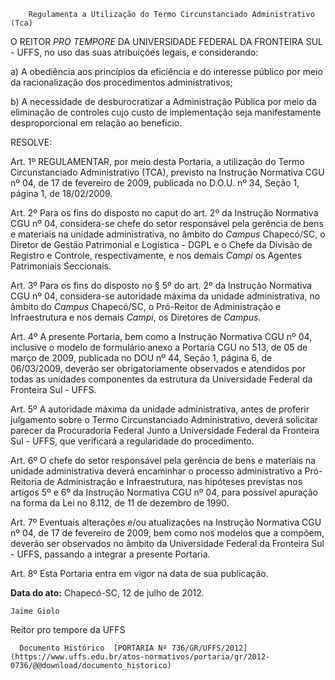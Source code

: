         Regulamenta a Utilização do Termo Circunstanciado Administrativo (Tca)  

O REITOR *PRO TEMPORE* DA UNIVERSIDADE FEDERAL DA FRONTEIRA SUL - UFFS, no uso das suas atribuições legais, e considerando:

 a) A obediência aos princípios da eficiência e do interesse público por meio da racionalização dos procedimentos administrativos;

 b) A necessidade de desburocratizar a Administração Pública por meio da eliminação de controles cujo custo de implementação seja manifestamente desproporcional em relação ao benefício.

 RESOLVE:

 Art. 1º REGULAMENTAR, por meio desta Portaria, a utilização do Termo Circunstanciado Administrativo (TCA), previsto na Instrução Normativa CGU nº 04, de 17 de fevereiro de 2009, publicada no D.O.U. nº 34, Seção 1, página 1, de 18/02/2009.

 Art. 2º Para os fins do disposto no caput do art. 2º da Instrução Normativa CGU nº 04, considera-se chefe do setor responsável pela gerência de bens e materiais na unidade administrativa, no âmbito do *Campus* Chapecó/SC, o Diretor de Gestão Patrimonial e Logística - DGPL e o Chefe da Divisão de Registro e Controle, respectivamente, e nos demais *Campi* os Agentes Patrimoniais Seccionais.

 Art. 3º Para os fins do disposto no § 5º do art. 2º da Instrução Normativa CGU nº 04, considera-se autoridade máxima da unidade administrativa, no âmbito do *Campus* Chapecó/SC, o Pró-Reitor de Administração e Infraestrutura e nos demais *Campi*, os Diretores de *Campus.*

 Art. 4º A presente Portaria, bem como a Instrução Normativa CGU nº 04, inclusive o modelo de formulário anexo a Portaria CGU no 513, de 05 de março de 2009, publicada no DOU nº 44, Seção 1, página 6, de 06/03/2009, deverão ser obrigatoriamente observados e atendidos por todas as unidades componentes da estrutura da Universidade Federal da Fronteira Sul - UFFS.

 Art. 5º A autoridade máxima da unidade administrativa, antes de proferir julgamento sobre o Termo Circunstanciado Administrativo, deverá solicitar parecer da Procuradoria Federal Junto a Universidade Federal da Fronteira Sul - UFFS, que verificará a regularidade do procedimento.

 Art. 6º O chefe do setor responsável pela gerência de bens e materiais na unidade administrativa deverá encaminhar o processo administrativo a Pró-Reitoria de Administração e Infraestrutura, nas hipóteses previstas nos artigos 5º e 6º da Instrução Normativa CGU nº 04, para possível apuração na forma da Lei no 8.112, de 11 de dezembro de 1990.

 Art. 7º Eventuais alterações e/ou atualizações na Instrução Normativa CGU nº 04, de 17 de fevereiro de 2009, bem como nos modelos que a compõem, deverão ser observados no âmbito da Universidade Federal da Fronteira Sul - UFFS, passando a integrar a presente Portaria.

 Art. 8º Esta Portaria entra em vigor na data de sua publicação.

  

   **Data do ato:** Chapecó-SC, 12 de julho de 2012.   
 

    Jaime Giolo   
 Reitor pro tempore da UFFS 

      Documento Histórico  [PORTARIA Nº 736/GR/UFFS/2012](https://www.uffs.edu.br/atos-normativos/portaria/gr/2012-0736/@@download/documento_historico)     
      